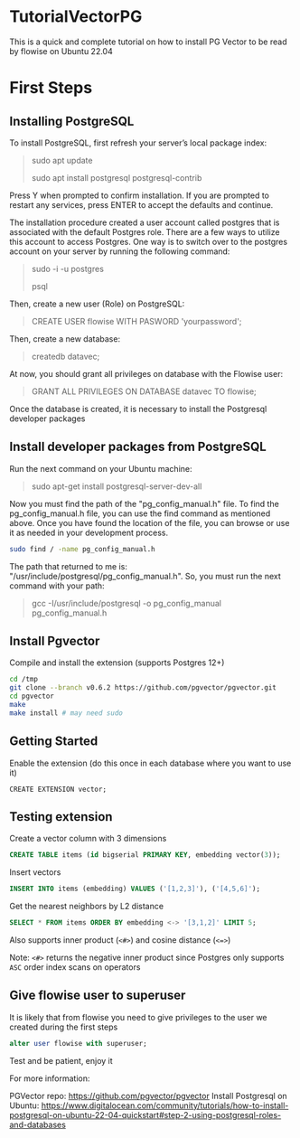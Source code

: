 # TutorialVectorPG
This is a quick and complete tutorial on how to install PG Vector to be read by flowise on Ubuntu 22.04


# First Steps

## Installing PostgreSQL

To install PostgreSQL, first refresh your server’s local package index:

>
>  sudo apt update
>
>
> sudo apt install postgresql postgresql-contrib

Press Y when prompted to confirm installation. If you are prompted to restart any services, press ENTER to accept the defaults and continue.

The installation procedure created a user account called postgres that is associated with the default Postgres role. There are a few ways to utilize this account to access Postgres. One way is to switch over to the postgres account on your server by running the following command:

>
>  sudo -i -u postgres
>
> psql

Then, create a new user (Role) on PostgreSQL:

>
>  CREATE USER flowise WITH PASWORD 'yourpassword';
>

Then, create a new database:
>
>  createdb datavec;
>

At now, you should grant all privileges on database with the Flowise user:
>
>  GRANT ALL PRIVILEGES ON DATABASE datavec TO flowise;
>


Once the database is created, it is necessary to install the Postgresql developer packages

## Install developer packages from PostgreSQL

Run the next command on your Ubuntu machine:
>
>  sudo apt-get install postgresql-server-dev-all
>

Now you must find the path of the "pg_config_manual.h" file. To find the pg_config_manual.h file, you can use the find command as mentioned above. Once you have found the location of the file, you can browse or use it as needed in your development process.
```sh
sudo find / -name pg_config_manual.h
```

The path that returned to me is: "/usr/include/postgresql/pg_config_manual.h". So, you must run the next command with your path:
>
>  gcc -I/usr/include/postgresql -o pg_config_manual pg_config_manual.h
>

## Install Pgvector 

Compile and install the extension (supports Postgres 12+)

```sh
cd /tmp
git clone --branch v0.6.2 https://github.com/pgvector/pgvector.git
cd pgvector
make
make install # may need sudo
```

## Getting Started

Enable the extension (do this once in each database where you want to use it)

```tsql
CREATE EXTENSION vector;
```

## Testing extension 

Create a vector column with 3 dimensions

```sql
CREATE TABLE items (id bigserial PRIMARY KEY, embedding vector(3));
```

Insert vectors

```sql
INSERT INTO items (embedding) VALUES ('[1,2,3]'), ('[4,5,6]');
```

Get the nearest neighbors by L2 distance

```sql
SELECT * FROM items ORDER BY embedding <-> '[3,1,2]' LIMIT 5;
```

Also supports inner product (`<#>`) and cosine distance (`<=>`)

Note: `<#>` returns the negative inner product since Postgres only supports `ASC` order index scans on operators

## Give flowise user to superuser

It is likely that from flowise you need to give privileges to the user we created during the first steps

```sql
alter user flowise with superuser;
```

Test and be patient, enjoy it

For more information:

PGVector repo: https://github.com/pgvector/pgvector
Install Postgresql on Ubuntu: https://www.digitalocean.com/community/tutorials/how-to-install-postgresql-on-ubuntu-22-04-quickstart#step-2-using-postgresql-roles-and-databases







